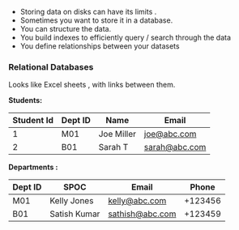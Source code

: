 - Storing data on disks can have its limits .
- Sometimes you want to store it in a database. 
- You can structure the data. 
- You build indexes to efficiently query / search  through the data 
- You define relationships between your datasets




### Relational Databases

Looks like Excel sheets , with links between them. 

**Students:** 

| Student Id | Dept ID | Name       | Email         |
| ---------- | ------- | ---------- | ------------- |
| 1          | M01     | Joe Miller | joe@abc.com   |
| 2          | B01     | Sarah T    | sarah@abc.com |

**Departments :** 


| Dept ID | SPOC         | Email           | Phone   |
| ------- | ------------ | --------------- | ------- |
| M01     | Kelly Jones  | kelly@abc.com   | +123456 |
| B01     | Satish Kumar | sathish@abc.com | +123459 |
